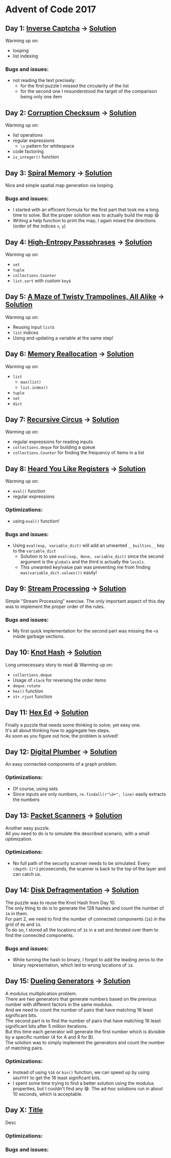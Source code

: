 # Advent of Code 2017
## Day 1: [Inverse Captcha](https://adventofcode.com/2017/day/1) &rarr; [Solution](./day01/d01.py)
Warming up on:
* looping
* list indexing
### Bugs and issues:
* not reading the text precisely: 
  * for the first puzzle I missed the circularity of the list
  * for the second one I misunderstood the target of the comparison being only one item

## Day 2: [Corruption Checksum](https://adventofcode.com/2017/day/2) &rarr; [Solution](./day02/d02.py)
Warming up on:
* list operations
* regular expressions
  * `\s` pattern for whitespace
* code factoring 
* `is_integer()` function

## Day 3: [Spiral Memory](https://adventofcode.com/2017/day/3) &rarr; [Solution](./day03/d03.py)
Nice and simple spatial map generation via looping.

### Bugs and issues:
* I started with an efficient formula for the first part that took me a long time to solve.
But the proper solution was to actually build the map :laughing:
* Writing a help function to print the map, I again mixed the directions 
(order of the indices `x`, `y`)

## Day 4: [High-Entropy Passphrases](https://adventofcode.com/2017/day/4) &rarr; [Solution](./day04/d04.py)
Warming up on:
* `set`
* `tuple`
* `collections.Counter`
* `list.sort` with custom `key`s

## Day 5: [A Maze of Twisty Trampolines, All Alike](https://adventofcode.com/2017/day/5) &rarr; [Solution](./day05/d05.py)
Warming up on:
* Reusing input `list`s
* `list` indices
* Using and updating a variable at the same step!

## Day 6: [Memory Reallocation](https://adventofcode.com/2017/day/6) &rarr; [Solution](./day06/d06.py)
Warming up on:
* `list` 
  * `max(list)`
  * `list.index()`
* `tuple`
* `set`
* `dict`

## Day 7: [Recursive Circus](https://adventofcode.com/2017/day/7) &rarr; [Solution](./day07/d07.py)
Warming up on:
* regular expressions for reading inputs
* `collections.deque` for building a queue 
* `collections.Counter` for finding the frequency of items in a list

## Day 8: [Heard You Like Registers](https://adventofcode.com/2017/day/8) &rarr; [Solution](./day08/d08.py)
Warming up on:
* `eval()` function
* regular expressions
### Optimizations:
* using `eval()` function!
### Bugs and issues:
* Using `eval(exp, variable_dict)` will add an unwanted `__builtins__` key to the `variable_dict`
  * Solution is to use `eval(exp, None, variable_dict)` since the second argument is the `globals` and the third is actually the `locals`.
  * This unwanted key/value pair was preventing me from finding `max(variable_dict.values())` easily!

## Day 9: [Stream Processing](https://adventofcode.com/2017/day/9) &rarr; [Solution](./day09/d09.py)
Simple "Stream Processing" exercise.
The only important aspect of this day was to implement the proper order of the rules.
### Bugs and issues:
* My first quick implementation for the second part was missing the `<`s inside garbage sections.

## Day 10: [Knot Hash](https://adventofcode.com/2017/day/10) &rarr; [Solution](./day10/d10.py)
Long unnecessary story to read :laughing:
Warming up on:
* `collections.deque`
* Usage of `stack` for reversing the order items
* `deque.rotate`
* `hex()` function
* `str.rjust` function

## Day 11: [Hex Ed](https://adventofcode.com/2017/day/11) &rarr; [Solution](./day11/d11.py)
Finally a puzzle that needs some thinking to solve; yet easy one.\
It's all about thinking how to aggregate hex steps.\
As soon as you figure out how, the problem is solved!

## Day 12: [Digital Plumber](https://adventofcode.com/2017/day/12) &rarr; [Solution](./day12/d12.py)
An easy connected-components of a graph problem.
### Optimizations:
* Of course, using sets
* Since inputs are only numbers, `re.findall(r"\d+", line)` easily extracts the numbers

## Day 13: [Packet Scanners](https://adventofcode.com/2017/day/13) &rarr; [Solution](./day13/d13.py)
Another easy puzzle.\
All you need to do is to simulate the described scenario, with a small optimization.
### Optimizations:
* No full path of the security scanner needs to be simulated. Every `(depth-1)*2` picoseconds, the 
  scanner is back to the top of the layer and can catch us.

## Day 14: [Disk Defragmentation](https://adventofcode.com/2017/day/14) &rarr; [Solution](./day14/d14.py)
The puzzle was to reuse the Knot Hash from Day 10.\
The only thing to do is to generate the 128 hashes and count the number of `1`s in them.\
For part 2, we  need to find the number of connected components (`1`s) in the grid of `0`s and `1`s.\
To do so, I stored all the locations of `1`s in a set and iterated over them to find the connected components.
### Bugs and issues:
* While turning the hash to binary, I forgot to add the leading zeros to the binary representation, which led to wrong locations of `1`s.

## Day 15: [Dueling Generators](https://adventofcode.com/2017/day/15) &rarr; [Solution](./day15/d15.py)
A modulus multiplication problem.\
There are two generators that generate numbers based on the previous number with different factors in the same modulus.\
And we need to count the number of pairs that have matching 16 least significant bits.\
The second part is to find the number of pairs that have matching 16 least significant bits after 5 million iterations.\
But this time each generator will generate the first number which is divisible by a specific number (4 for A and 8 for B).\
The solution was to simply implement the generators and count the number of matching pairs.

### Optimizations:
* Instead of using `%16` or `bin()` function, we can speed up by using `&0xFFFF` to get the 16 least significant bits.
* I spent some time trying to find a better solution using the modulus properties, but I couldn't find any :sweat_smile:. The ad-hoc solutions run in about 10 seconds, which is acceptable.

## Day X: [Title](https://adventofcode.com/2017/day/X)
Desc
### Optimizations:
### Bugs and issues: